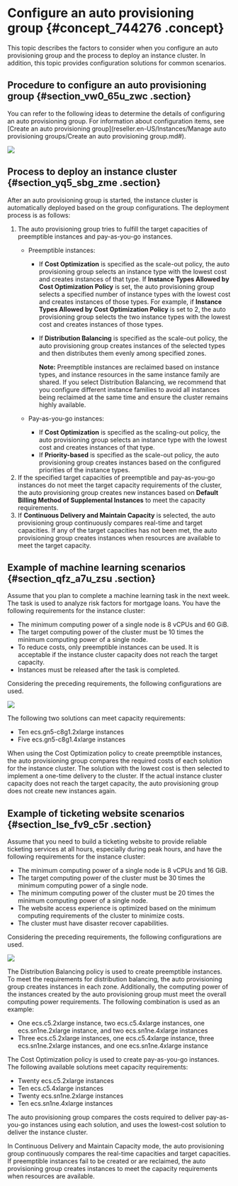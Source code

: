 # Configure an auto provisioning group {#concept_744276 .concept}

This topic describes the factors to consider when you configure an auto provisioning group and the process to deploy an instance cluster. In addition, this topic provides configuration solutions for common scenarios.

## Procedure to configure an auto provisioning group {#section_vw0_65u_zwc .section}

You can refer to the following ideas to determine the details of configuring an auto provisioning group. For information about configuration items, see [Create an auto provisioning group](reseller.en-US/Instances/Manage auto provisioning groups/Create an auto provisioning group.md#).

![](http://static-aliyun-doc.oss-cn-hangzhou.aliyuncs.com/assets/img/236159/156173369248807_en-US.png)

## Process to deploy an instance cluster {#section_yq5_sbg_zme .section}

After an auto provisioning group is started, the instance cluster is automatically deployed based on the group configurations. The deployment process is as follows:

1.  The auto provisioning group tries to fulfill the target capacities of preemptible instances and pay-as-you-go instances.
    -   Preemptible instances:
        -   If **Cost Optimization** is specified as the scale-out policy, the auto provisioning group selects an instance type with the lowest cost and creates instances of that type. If **Instance Types Allowed by Cost Optimization Policy** is set, the auto provisioning group selects a specified number of instance types with the lowest cost and creates instances of those types. For example, if **Instance Types Allowed by Cost Optimization Policy** is set to 2, the auto provisioning group selects the two instance types with the lowest cost and creates instances of those types.
        -   If **Distribution Balancing** is specified as the scale-out policy, the auto provisioning group creates instances of the selected types and then distributes them evenly among specified zones.

            **Note:** Preemptible instances are reclaimed based on instance types, and instance resources in the same instance family are shared. If you select Distribution Balancing, we recommend that you configure different instance families to avoid all instances being reclaimed at the same time and ensure the cluster remains highly available.

    -   Pay-as-you-go instances:
        -   If **Cost Optimization** is specified as the scaling-out policy, the auto provisioning group selects an instance type with the lowest cost and creates instances of that type.
        -   If **Priority-based** is specified as the scale-out policy, the auto provisioning group creates instances based on the configured priorities of the instance types.
2.  If the specified target capacities of preemptible and pay-as-you-go instances do not meet the target capacity requirements of the cluster, the auto provisioning group creates new instances based on **Default Billing Method of Supplemental Instances** to meet the capacity requirements.
3.  If **Continuous Delivery and Maintain Capacity** is selected, the auto provisioning group continuously compares real-time and target capacities. If any of the target capacities has not been met, the auto provisioning group creates instances when resources are available to meet the target capacity.

## Example of machine learning scenarios {#section_qfz_a7u_zsu .section}

Assume that you plan to complete a machine learning task in the next week. The task is used to analyze risk factors for mortgage loans. You have the following requirements for the instance cluster:

-   The minimum computing power of a single node is 8 vCPUs and 60 GiB.
-   The target computing power of the cluster must be 10 times the minimum computing power of a single node.
-   To reduce costs, only preemptible instances can be used. It is acceptable if the instance cluster capacity does not reach the target capacity.
-   Instances must be released after the task is completed.

Considering the preceding requirements, the following configurations are used.

![](http://static-aliyun-doc.oss-cn-hangzhou.aliyuncs.com/assets/img/236159/156173369248841_en-US.png)

The following two solutions can meet capacity requirements:

-   Ten ecs.gn5-c8g1.2xlarge instances
-   Five ecs.gn5-c8g1.4xlarge instances

When using the Cost Optimization policy to create preemptible instances, the auto provisioning group compares the required costs of each solution for the instance cluster. The solution with the lowest cost is then selected to implement a one-time delivery to the cluster. If the actual instance cluster capacity does not reach the target capacity, the auto provisioning group does not create new instances again.

## Example of ticketing website scenarios {#section_lse_fv9_c5r .section}

Assume that you need to build a ticketing website to provide reliable ticketing services at all hours, especially during peak hours, and have the following requirements for the instance cluster:

-   The minimum computing power of a single node is 8 vCPUs and 16 GiB.
-   The target computing power of the cluster must be 30 times the minimum computing power of a single node.
-   The minimum computing power of the cluster must be 20 times the minimum computing power of a single node.
-   The website access experience is optimized based on the minimum computing requirements of the cluster to minimize costs.
-   The cluster must have disaster recover capabilities.

Considering the preceding requirements, the following configurations are used.

![](http://static-aliyun-doc.oss-cn-hangzhou.aliyuncs.com/assets/img/236159/156173369248846_en-US.png)

The Distribution Balancing policy is used to create preemptible instances. To meet the requirements for distribution balancing, the auto provisioning group creates instances in each zone. Additionally, the computing power of the instances created by the auto provisioning group must meet the overall computing power requirements. The following combination is used as an example:

-   One ecs.c5.2xlarge instance, two ecs.c5.4xlarge instances, one ecs.sn1ne.2xlarge instance, and two ecs.sn1ne.4xlarge instances
-   Three ecs.c5.2xlarge instances, one ecs.c5.4xlarge instance, three ecs.sn1ne.2xlarge instances, and one ecs.sn1ne.4xlarge instance

The Cost Optimization policy is used to create pay-as-you-go instances. The following available solutions meet capacity requirements:

-   Twenty ecs.c5.2xlarge instances
-   Ten ecs.c5.4xlarge instances
-   Twenty ecs.sn1ne.2xlarge instances
-   Ten ecs.sn1ne.4xlarge instances

The auto provisioning group compares the costs required to deliver pay-as-you-go instances using each solution, and uses the lowest-cost solution to deliver the instance cluster.

In Continuous Delivery and Maintain Capacity mode, the auto provisioning group continuously compares the real-time capacities and target capacities. If preemptible instances fail to be created or are reclaimed, the auto provisioning group creates instances to meet the capacity requirements when resources are available.

